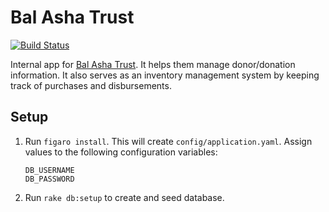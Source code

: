 # Bal Asha Trust

[![Build Status](https://travis-ci.org/nitishparkar/bal-asha.svg?branch=master)](https://travis-ci.org/nitishparkar/bal-asha)

Internal app for [Bal Asha Trust](http://balashatrust.org/). It helps them manage donor/donation information. It also serves as an inventory management system by keeping track of purchases and disbursements.


## Setup

1.  Run `figaro install`. This will create `config/application.yaml`.
    Assign values to the following configuration variables:

    ```
    DB_USERNAME
    DB_PASSWORD
    ```

2.  Run `rake db:setup` to create and seed database.
